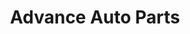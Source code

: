 ---
title: "Advance Auto Parts"
url: /savannah/advance-auto-parts-montgomery-street/
shop: Autoteile
---
